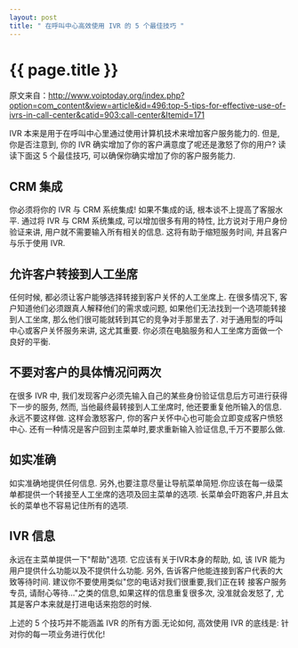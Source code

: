 ```yaml
---
layout: post
title: " 在呼叫中心高效使用 IVR 的 5 个最佳技巧 "
---
```


# {{ page.title }}

原文来自：http://www.voiptoday.org/index.php?option=com_content&view=article&id=496:top-5-tips-for-effective-use-of-ivrs-in-call-center&catid=903:call-center&Itemid=171


IVR 本来是用于在呼叫中心里通过使用计算机技术来增加客户服务能力的. 但是, 你是否注意到, 你的 IVR 确实增加了你的客户满意度了呢还是激怒了你的用户? 读读下面这 5 个最佳技巧, 可以确保你确实增加了你的客户服务能力.

## CRM 集成

你必须将你的 IVR 与 CRM 系统集成! 如果不集成的话, 根本谈不上提高了客服水平. 通过将 IVR 与 CRM 系统集成, 可以增加很多有用的特性, 比方说对于用户身份验证来讲, 用户就不需要输入所有相关的信息. 这将有助于缩短服务时间, 并且客户与乐于使用 IVR.

## 允许客户转接到人工坐席

任何时候, 都必须让客户能够选择转接到客户关怀的人工坐席上. 在很多情况下, 客户知道他们必须跟真人解释他们的需求或问题, 如果他们无法找到一个选项能转接到人工坐席, 那么他们很可能就转到其它的竞争对手那里去了. 对于通用型的呼叫中心或客户关怀服务来讲, 这尤其重要. 你必须在电脑服务和人工坐席方面做一个良好的平衡.

## 不要对客户的具体情况问两次

在很多 IVR 中, 我们发现客户必须先输入自己的某些身份验证信息后方可进行获得下一步的服务, 然而, 当他最终最转接到人工坐席时, 他还要重复他所输入的信息. 永远不要这样做. 这样会激怒客户, 你的客户关怀中心也可能会立即变成客户愤怒中心. 还有一种情况是客户回到主菜单时,要求重新输入验证信息,千万不要那么做.

## 如实准确

如实准确地提供任何信息. 另外,也要注意尽量让导航菜单简短.你应该在每一级菜单都提供一个转接至人工坐席的选项及回主菜单的选项. 长菜单会吓跑客户,并且太长的菜单也不容易记住所有的选项.

## IVR 信息

永远在主菜单提供一下"帮助"选项. 它应该有关于IVR本身的帮助, 如, 该 IVR 能为用户提供什么功能以及不提供什么功能. 另外, 告诉客户他能连接到客户代表的大致等待时间. 建议你不要使用类似"您的电话对我们很重要,我们正在转 接客户服务专员, 请耐心等待..."之类的信息,如果这样的信息重复很多次, 没准就会发怒了, 尤其是客户本来就是打进电话来抱怨的时候.


上述的 5 个技巧并不能涵盖 IVR 的所有方面.无论如何, 高效使用 IVR 的底线是: 针对你的每一项业务进行优化!


